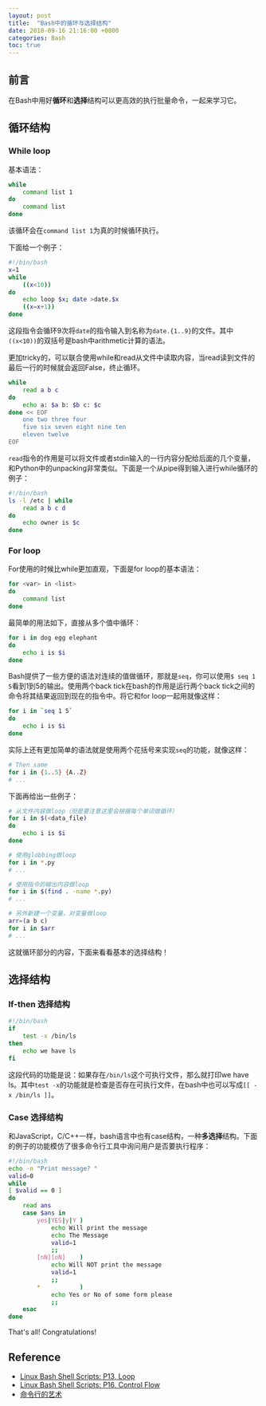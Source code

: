 ```yaml
---
layout: post
title:  "Bash中的循环与选择结构"
date: 2018-09-16 21:16:00 +0800
categories: Bash
toc: true
---
```


## 前言

在Bash中用好**循环**和**选择**结构可以更高效的执行批量命令，一起来学习它。

## 循环结构

### While loop

基本语法：

```bash
while 
    command list 1
do
    command list
done
```

该循环会在`command list 1`为真的时候循环执行。

下面给一个例子：

```bash
#!/bin/bash
x=1
while
    ((x<10))
do
    echo loop $x; date >date.$x
    ((x=x+1))
done
```

这段指令会循环9次将``date``的指令输入到名称为``date.{1..9}``的文件。其中``((x<10))``的双括号是bash中arithmetic计算的语法。

更加tricky的，可以联合使用while和read从文件中读取内容，当read读到文件的最后一行的时候就会返回False，终止循环。

```bash
while
    read a b c
do
    echo a: $a b: $b c: $c
done << EOF
    one two three four
    five six seven eight nine ten
    eleven twelve
EOF
```

``read``指令的作用是可以将文件或者stdin输入的一行内容分配给后面的几个变量，和Python中的unpacking非常类似。下面是一个从pipe得到输入进行while循环的例子：

```bash
#!/bin/bash
ls -l /etc | while
    read a b c d
do
    echo owner is $c
done
```

### For loop

For使用的时候比while更加直观，下面是for loop的基本语法：

```bash
for <var> in <list>
do
    command list
done
```

最简单的用法如下，直接从多个值中循环：

```bash
for i in dog egg elephant
do
    echo i is $i
done
```

Bash提供了一些方便的语法对连续的值做循环，那就是``seq``，你可以使用``$ seq 1 5``看到1到5的输出。使用两个back tick在bash的作用是运行两个back tick之间的命令将其结果返回到现在的指令中。将它和for loop一起用就像这样：

```bash
for i in `seq 1 5`
do
    echo i is $i
done
```

实际上还有更加简单的语法就是使用两个花括号来实现``seq``的功能，就像这样：

```bash
# Then same
for i in {1..5} {A..Z}
# ...
```

下面再给出一些例子：

```bash
# 从文件内容做loop（但是要注意这里会根据每个单词做循环）
for i in $(<data_file)
do
    echo i is $i
done

# 使用globbing做loop
for i in *.py
# ...

# 使用指令的输出内容做loop
for i in $(find . -name *.py)
# ...

# 另外新建一个变量，对变量做loop
arr=(a b c)
for i in $arr
# ...
```

这就循环部分的内容，下面来看看基本的选择结构！

## 选择结构

### If-then 选择结构

```bash
#!/bin/bash
if
    test -x /bin/ls
then
    echo we have ls
fi
```

这段代码的功能是说：如果存在``/bin/ls``这个可执行文件，那么就打印we have ls。其中``test -x``的功能就是检查是否存在可执行文件，在bash中也可以写成``[[ -x /bin/ls ]]``。

### Case 选择结构

和JavaScript，C/C++一样，bash语言中也有case结构，一种**多选择**结构。下面的例子的功能模仿了很多命令行工具中询问用户是否要执行程序：

```bash
#!/bin/bash
echo -n "Print message? "
valid=0
while
[ $valid == 0 ]
do
    read ans
    case $ans in
        yes|YES|y|Y )
            echo Will print the message
            echo The Message
            valid=1
            ;;
        [nN][oN]    )
            echo Will NOT print the message
            valid=1
            ;;
        *           )
            echo Yes or No of some form please
            ;;
    esac
done
```

That's all! Congratulations!

## Reference

* [Linux Bash Shell Scripts: P13, Loop](https://www.bilibili.com/video/av23774844/?p=13)
* [Linux Bash Shell Scripts: P16, Control Flow](https://www.bilibili.com/video/av23774844/?p=16)
* [命令行的艺术](https://github.com/jlevy/the-art-of-command-line/blob/master/README-zh.md)

